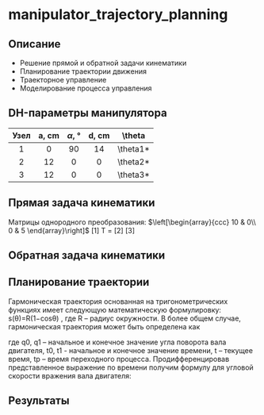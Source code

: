 # manipulator_trajectory_planning
## Описание
- Решение прямой и обратной задачи кинематики
- Планирование траектории движения
- Траекторное управление
- Моделирование процесса управления

## DH-параметры манипулятора
| Узел | a, cm | $\alpha$, ° | d, cm | \theta |
|:----:|:------:|:------------:|:------:|:-------:|
| 1 | 0 | 90 | 14 | \theta1* |
| 2 | 12 | 0 | 0 | \theta2* |
|3| 12 | 0 | 0 | \theta3* |

## Прямая задача кинематики
Матрицы однородного преобразования:
$\left[\begin{array}{ccc}
10 & 0\\
0 & 5
\end{array}\right]$
    [1]
T = [2]
    [3]
## Обратная задача кинематики

## Планирование траектории
Гармоническая траектория основанная на тригонометрических функциях имеет
следующую математическую формулировку:
s(θ)=R(1−cosθ) , 
где R – радиус окружности.
В более общем случае, гармоническая траектория может быть определена как

где q0, q1 – начальное и конечное значение угла поворота вала двигателя, t0, t1 - начальное и
конечное значение времени, t – текущее время, tp – время переходного процесса.
Продифференцировав представленное выражение по времени получим формулу для
угловой скорости вражения вала двигателя:

## Результаты

